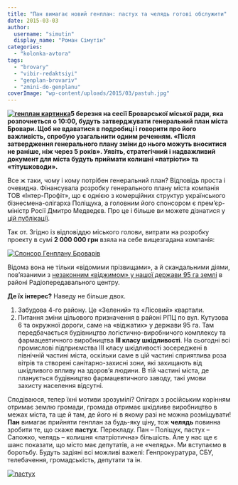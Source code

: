```yaml
---
title: "Пан вимагає новий генплан: пастух та челядь готові обслужити"
date: 2015-03-03
author: 
  username: "simutin"
  display_name: "Роман Сімутін"
categories: 
  - "kolonka-avtora"
tags: 
  - "brovary"
  - "vibir-redaktsiyi"
  - "genplan-brovariv"
  - "zmini-do-genplanu"
coverImage: "wp-content/uploads/2015/03/pastuh.jpg"
---
```


**[![генплан картинка](https://mpz.brovary.org/wp-content/uploads/2014/04/genplan-kartinka.jpg)](https://mpz.brovary.org/wp-content/uploads/2014/04/genplan-kartinka.jpg)5 березня на сесії Броварської міської ради, яка розпочнеться о 10:00, будуть затверджувати генеральний план міста Бровари. Щоб не вдаватися в подробиці і говорити про його важливість, спробую узагальнити одним реченням. «Після затвердження генерального плану зміни до нього можуть вноситися не раніше, ніж через 5 років». Уявіть, стратегічний і надважливий документ для міста будуть приймати колишні «патріоти» та «тітушководи».**

Все ж таки, чому і кому потрібен генеральний план? Відповідь проста і очевидна. Фінансувала розробку генерального плану міста компанія ТОВ «Інтер-Профіт», що є однією з комерційних структур українського бізнесмена-олігарха Поліщука, а головним його спонсором є прем’єр-міністр Росії Дмитро Медведєв. Про це і більше ви можете дізнатися у [цій публікації](https://mpz.brovary.org/brovari-proti-gulivera-bitva-za-misto-na-poli-boyu-ploshheyu-95-gektariv).

Так от. Згідно із відповіддю міського голови, витрати на розробку проекту в сумі **2 000 000 грн** взяла на себе вищезгадана компанія:

[![Спонсор Генплану Броварів](https://mpz.brovary.org/wp-content/uploads/2015/03/Sponsor-Genplanu-Brovariv.jpg)](https://mpz.brovary.org/wp-content/uploads/2015/03/Sponsor-Genplanu-Brovariv.jpg)

Відома вона не тільки «відомими прізвищами», а й скандальними діями, пов’язаними з [незаконним «віджимом» у нашої держави 95 га землі](%20https://mpz.brovary.org/24tv-miskrada-brovariv-podaruvala-95-gektariv-silgospzemel/) в районі Радіопередавального центру.

**Де їх інтерес?** Наведу не більше двох.

1. Забудова 4-го району. Це «Зелений» та «Лісовий» квартали.
2. Питання зміни цільового призначення в районі РПЦ по вул. Кутузова 6 та окружної дороги, саме на «віджатих» у держави 95 га. Там передбачається будівництво логістично-виробничого комплексу та фармацевтичного виробництва **ІІІ класу шкідливості**. На сьогодні всі промислові підприємства ІІІ класу шкідливості зосереджені в північній частині міста, оскільки саме в цій частині сприятлива роза вітрів та створені санітарно-захисні зони, які захищають від шкідливого впливу на здоров’я людини. В тій частині міста, де планується будівництво фармацевтичного заводу, такі умови захисту населення відсутні.

Сподіваюся, тепер їхні мотиви зрозумілі? Олігарх з російським корінням отримає землю громади, громада отримає шкідливе виробництво в межах міста, та ще й там, де його ні в якому разі не можна розміщувати! **Пан** вимагає прийняти генплан за будь-яку ціну, тож **челядь** повинна зробити те, що скаже **пастух**. Перекладу. Пан – Поліщук, пастух – Сапожко, челядь – колишня «патріотична» більшість. Але у нас ще є шанс показати, що місто має депутатів, а не «челядь». Ми вступаємо в боротьбу. Будуть задіяні всі можливі важелі: Генпрокуратура, СБУ, телебачення, громадськість, депутати та ін.

[![пастух](https://mpz.brovary.org/wp-content/uploads/2015/03/pastuh.jpg)](https://mpz.brovary.org/wp-content/uploads/2015/03/pastuh.jpg)
